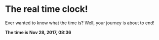 # The real time clock!

Ever wanted to know what the time is? Well, your journey is about to end!

**The time is Nov 28, 2017, 08:36**